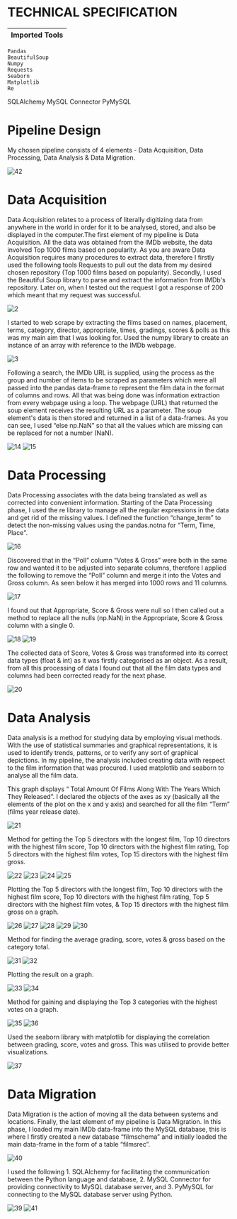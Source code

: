 # TECHNICAL SPECIFICATION
|Imported Tools|
| -------------|
	Pandas
	BeautifulSoup
	Numpy
	Requests
	Seaborn
	Matplotlib
	Re
  SQLAlchemy
  MySQL Connector
  PyMySQL
  
# Pipeline Design
My chosen pipeline consists of 4 elements - Data Acquisition, Data Processing, Data Analysis & Data Migration.

![42](https://user-images.githubusercontent.com/78740991/214965350-0410cf50-dba0-46f4-a203-5133c94b1919.png)

# Data Acquisition
Data Acquisition relates to a process of literally digitizing data from anywhere in the world in order for it to be analysed, stored, and also be displayed in the computer.The first element of my pipeline is Data Acquisition. All the data was obtained from the IMDb website, the data involved Top 1000 films based on popularity. As you are aware Data Acquisition requires many procedures to extract data, therefore I firstly used the following tools Requests to pull out the data from my desired chosen repository (Top 1000 films based on popularity). Secondly, I used the Beautiful Soup library to parse and extract the information from IMDb's repository. Later on, when I tested out the request I got a response of 200 which meant that my request was successful.

![2](https://user-images.githubusercontent.com/78740991/214917950-b72b3813-7d30-48ef-b130-935f61ac7131.png)

I started to web scrape by extracting the films based on names, placement, terms, category, director, appropriate, times, gradings, scores & polls as this was my main aim that I was looking for. Used the numpy library to create an instance of an array with reference to the IMDb webpage.

![3](https://user-images.githubusercontent.com/78740991/214918744-465bb31c-eaec-49f8-b0c5-c31cc62b642e.png)

Following a search, the IMDb URL is supplied, using the process as the group and number of items to be scraped as parameters which were all passed into the pandas data-frame to represent the film data in the format of columns and rows. All that was being done was information extraction from every webpage using a loop. The webpage (URL) that returned the soup element receives the resulting URL as a parameter. The soup element's data is then stored and returned in a list of a data-frames. As you can see, I used “else np.NaN” so that all the values which are missing can be replaced for not a number (NaN).

![14](https://user-images.githubusercontent.com/78740991/214919045-71cd7a37-b4d5-4367-b4d0-b704178bbf54.png)
![15](https://user-images.githubusercontent.com/78740991/214919104-07804fd7-29c5-4173-93df-7601db7096ad.png)

# Data Processing
Data Processing associates with the data being translated as well as corrected into convenient information. Starting of the Data Processing phase, I used the re library to manage all the regular expressions in the data and get rid of the missing values. I defined the function “change_term” to detect the non-missing values using the pandas.notna for “Term, Time, Place".

![16](https://user-images.githubusercontent.com/78740991/214919409-b010178a-a8db-4c55-a043-2055e02dbe95.png)

Discovered that in the “Poll” column “Votes & Gross” were both in the same row and wanted it to be adjusted into separate columns, therefore I applied the following to remove the “Poll” column and merge it into the Votes and Gross column. As seen below it has merged into 1000 rows and 11 columns.

![17](https://user-images.githubusercontent.com/78740991/214919822-4a0b87c6-060c-4100-a484-8a9c09136eeb.png)

I found out that Appropriate, Score & Gross were null so I then called out a method to replace all the nulls (np.NaN) in the Appropriate, Score & Gross column with a single 0.

![18](https://user-images.githubusercontent.com/78740991/214919961-83f8a1d0-ccde-4977-8773-1905512673a7.png)
![19](https://user-images.githubusercontent.com/78740991/214920039-a70e8794-21a8-4a49-81d0-ee2876977994.png)

The collected data of Score, Votes & Gross was transformed into its correct data types (float & int) as it was firstly categorised as an object. As a result, from all this processing of data I found out that all the film data types and columns had been corrected ready for the next phase.

![20](https://user-images.githubusercontent.com/78740991/214920157-27c00b7d-f422-43d5-866c-8c96acc79ed8.png)

# Data Analysis
Data analysis is a method for studying data by employing visual methods. With the use of statistical summaries and graphical representations, it is used to identify trends, patterns, or to verify any sort of graphical depictions. In my pipeline, the analysis included creating data with respect to the film information that was procured. I used matplotlib and seaborn to analyse all the film data.

This graph displays “ Total Amount Of Films Along With The Years Which They Released”. I declared the objects of the axes as xy (basically all the elements of the plot on the x and y axis) and searched for all the film “Term” (films year release date). 

![21](https://user-images.githubusercontent.com/78740991/214920989-1ed528a7-0be4-4906-9dd8-ed32cf7b55e8.png)

Method for getting the Top 5 directors with the longest film, Top 10 directors with the highest film score, Top 10 directors with the highest film rating, Top 5 directors with the highest film votes, Top 15 directors with the highest film gross.

![22](https://user-images.githubusercontent.com/78740991/214921205-f6b4a347-f67d-4e80-984d-4dc2544d7845.png)
![23](https://user-images.githubusercontent.com/78740991/214921272-8704fb91-e983-42d5-a703-b1f335be19b4.png)
![24](https://user-images.githubusercontent.com/78740991/214921301-1521d590-013e-4f45-ba7e-c324fe82e14a.png)
![25](https://user-images.githubusercontent.com/78740991/214921330-815bdaf9-d128-4c7a-be68-4295fb59450e.png)

Plotting the Top 5 directors with the longest film, Top 10 directors with the highest film score, Top 10 directors with the highest film rating, Top 5 directors with the highest film votes, & Top 15 directors with the highest film gross on a graph.

![26](https://user-images.githubusercontent.com/78740991/214921416-d4e69806-d6bb-45cc-9991-f923b824383e.png)
![27](https://user-images.githubusercontent.com/78740991/214921471-15f978a3-c8ac-4ad2-ac1f-4d681a28214c.png)
![28](https://user-images.githubusercontent.com/78740991/214921488-688ae072-14fd-4327-b19f-ddea824e67bb.png)
![29](https://user-images.githubusercontent.com/78740991/214921512-5a160e84-3906-4c42-8c91-1f40e16c53d9.png)
![30](https://user-images.githubusercontent.com/78740991/214921535-a442168a-fb89-41be-919b-d23929bf2b3d.png)

Method for finding the average grading, score, votes & gross based on the category total.

![31](https://user-images.githubusercontent.com/78740991/214921620-f333d41e-8690-4821-bafb-227ee117c02b.png)
![32](https://user-images.githubusercontent.com/78740991/214921673-bc8c0335-357d-4009-ba36-8af96c385c1a.png)

Plotting the result on a graph.

![33](https://user-images.githubusercontent.com/78740991/214921729-6ad3284c-8e28-4215-9527-ea8001326ee2.png)
![34](https://user-images.githubusercontent.com/78740991/214921795-9b967881-1b98-487b-a761-e283dd34dbc4.png)

Method for gaining and displaying the Top 3 categories with the highest votes on a graph.

![35](https://user-images.githubusercontent.com/78740991/214921855-b2e1a90c-f07f-4332-8d78-ef60f16b69f3.png)
![36](https://user-images.githubusercontent.com/78740991/214921906-157adbca-50d8-4af4-8b62-8aecb85cc447.png)

Used the seaborn library with matplotlib for displaying the correlation between grading, score, votes and gross. This was utilised to provide better visualizations.

![37](https://user-images.githubusercontent.com/78740991/214921998-f444ca0a-ac63-4a08-9d97-f880c7d31bd5.png)

# Data Migration
Data Migration is the action of moving all the data between systems and locations. Finally, the last element of my pipeline is Data Migration. In this phase, I loaded my main IMDb data-frame into the MySQL database, this is where I firstly created a new database “filmschema” and initially loaded the main data-frame in the form of a table “filmsrec”.

![40](https://user-images.githubusercontent.com/78740991/214964114-274cdc59-1d9b-4ca2-b360-91c53698181f.png)

I used the following 1. SQLAlchemy for facilitating the communication between the Python language and database, 2. MySQL Connector for providing connectivity to MySQL database server, and 3. PyMySQL for connecting to the MySQL database server using Python.

![39](https://user-images.githubusercontent.com/78740991/214964196-2ff4bf76-8e38-4b8a-948e-75b124940914.png)
![41](https://user-images.githubusercontent.com/78740991/214964244-778df5d8-3bae-4177-ae26-a7e1c91a310f.png)
